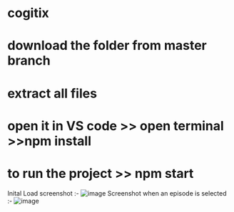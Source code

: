 # cogitix
# download the folder from master branch
# extract all files 
# open it in VS code >> open terminal >>npm install
# to run the project >> npm start
Inital Load screenshot  :- ![image](https://github.com/user-attachments/assets/9519a6ef-06ff-473d-bffe-398d5f014b0e)
Screenshot when an episode is selected :- ![image](https://github.com/user-attachments/assets/fbed72b4-2624-44c0-a010-def9878a1bea)
